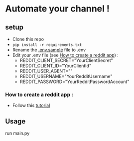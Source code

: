 # Automate your channel !

## setup
- Clone this repo
- ``pip install -r requirements.txt``
- Rename the [.env.sample](.env.sample) file to .env
- Edit your .env file (see [How to create a reddit app](#How-to-create-a-reddit-app-:)) :
    - REDDIT_CLIENT_SECRET="YourClientSecret"
    - REDDIT_CLIENT_ID="YourClientId"
    - REDDIT_USER_AGENT="<AppName-AppVersion>"
    - REDDIT_USERNAME="YourRedditUsername"
    - REDDIT_PASSWORD="YourRedditPasswordAccount"

### How to create a reddit app :
- Follow this [tutorial](https://youtu.be/bMT9ZC9sBzI?t=228)

## Usage
run main.py
